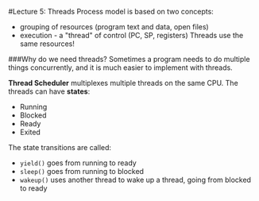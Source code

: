 #Lecture 5: Threads
Process model is based on two concepts:
* grouping of resources (program text and data, open files)
* execution - a "thread" of control (PC, SP, registers)
Threads use the same resources!

###Why do we need threads?
Sometimes a program needs to do multiple things concurrently, and it is much easier to implement with threads.

**Thread Scheduler** multiplexes multiple threads on the same CPU. The threads can have **states**:
* Running
* Blocked
* Ready
* Exited

The state transitions are called:
* `yield()` goes from running to ready
* `sleep()` goes from running to blocked
* `wakeup()` uses another thread to wake up a thread, going from blocked to ready